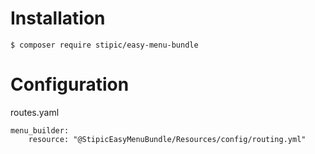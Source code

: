 # Installation

```
$ composer require stipic/easy-menu-bundle
```

# Configuration

routes.yaml

```
menu_builder:
    resource: "@StipicEasyMenuBundle/Resources/config/routing.yml"
```